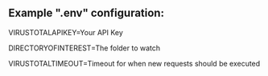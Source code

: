 ## Example ".env" configuration:

VIRUSTOTALAPIKEY=Your API Key

DIRECTORYOFINTEREST=The folder to watch

VIRUSTOTALTIMEOUT=Timeout for when new requests should be executed